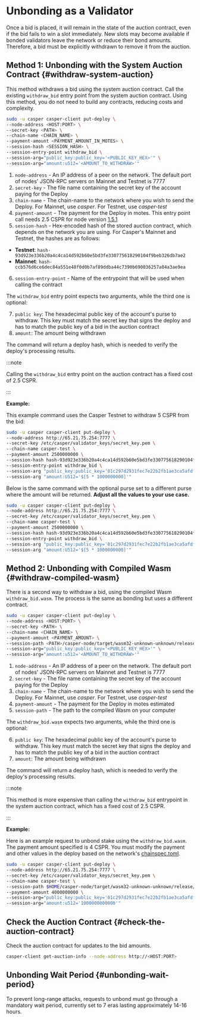 # Unbonding as a Validator

Once a bid is placed, it will remain in the state of the auction contract, even if the bid fails to win a slot immediately. New slots may become available if bonded validators leave the network or reduce their bond amounts. Therefore, a bid must be explicitly withdrawn to remove it from the auction.

## Method 1: Unbonding with the System Auction Contract {#withdraw-system-auction}

This method withdraws a bid using the system auction contract. Call the existing `withdraw_bid` entry point from the system auction contract. Using this method, you do not need to build any contracts, reducing costs and complexity.

```bash
sudo -u casper casper-client put-deploy \
--node-address <HOST:PORT> \
--secret-key <PATH> \
--chain-name <CHAIN_NAME> \
--payment-amount <PAYMENT_AMOUNT_IN_MOTES> \
--session-hash <SESSION_HASH> \
--session-entry-point withdraw_bid \
--session-arg="public_key:public_key='<PUBLIC_KEY_HEX>'" \
--session-arg="amount:u512='<AMOUNT_TO_WITHDRAW>'"
```

1. `node-address` - An IP address of a peer on the network. The default port of nodes' JSON-RPC servers on Mainnet and Testnet is 7777
2. `secret-key` - The file name containing the secret key of the account paying for the Deploy
3. `chain-name` - The chain-name to the network where you wish to send the Deploy. For Mainnet, use *casper*. For Testnet, use *casper-test*
4. `payment-amount` - The payment for the Deploy in motes. This entry point call needs 2.5 CSPR for node version [1.5.1](https://github.com/casper-network/casper-node/blob/release-1.5.1/resources/production/chainspec.toml)
5. `session-hash` - Hex-encoded hash of the stored auction contract, which depends on the network you are using. For Casper's Mainnet and Testnet, the hashes are as follows:

- **Testnet**: `hash-93d923e336b20a4c4ca14d592b60e5bd3fe330775618290104f9beb326db7ae2`
- **Mainnet**: `hash-ccb576d6ce6dec84a551e48f0d0b7af89ddba44c7390b690036257a04a3ae9ea`

6. `session-entry-point` - Name of the entrypoint that will be used when calling the contract

The `withdraw_bid` entry point expects two arguments, while the third one is optional:

7. `public key`: The hexadecimal public key of the account's purse to withdraw. This key must match the secret key that signs the deploy and has to match the public key of a bid in the auction contract
8. `amount`: The amount being withdrawn

The command will return a deploy hash, which is needed to verify the deploy's processing results.

:::note

Calling the `withdraw_bid` entry point on the auction contract has a fixed cost of 2.5 CSPR.

:::

**Example:**

This example command uses the Casper Testnet to withdraw 5 CSPR from the bid:

```bash
sudo -u casper casper-client put-deploy \
--node-address http://65.21.75.254:7777 \
--secret-key /etc/casper/validator_keys/secret_key.pem \
--chain-name casper-test \
--payment-amount 2500000000 \
--session-hash hash-93d923e336b20a4c4ca14d592b60e5bd3fe330775618290104f9beb326db7ae2 \
--session-entry-point withdraw_bid \
--session-arg "public_key:public_key='01c297d2931fec7e22b2fb1ae3ca5afdfacc2c82ba501e8ed158eecef82b4dcdee'" \
--session-arg "amount:U512='$[5 * 1000000000]'"
```

Below is the same command with the optional purse set to a different purse where the amount will be returned. **Adjust all the values to your use case.**

```bash
sudo -u casper casper-client put-deploy \
--node-address http://65.21.75.254:7777 \
--secret-key /etc/casper/validator_keys/secret_key.pem \
--chain-name casper-test \
--payment-amount 2500000000 \
--session-hash hash-93d923e336b20a4c4ca14d592b60e5bd3fe330775618290104f9beb326db7ae2 \
--session-entry-point withdraw_bid \
--session-arg "public_key:public_key='01c297d2931fec7e22b2fb1ae3ca5afdfacc2c82ba501e8ed158eecef82b4dcdee'" \
--session-arg "amount:U512='$[5 * 1000000000]'"
```

## Method 2: Unbonding with Compiled Wasm {#withdraw-compiled-wasm}

There is a second way to withdraw a bid, using the compiled Wasm `withdraw_bid.wasm`. The process is the same as bonding but uses a different contract.

```bash
sudo -u casper casper-client put-deploy \
--node-address <HOST:PORT> \
--secret-key <PATH> \
--chain-name <CHAIN_NAME> \
--payment-amount <PAYMENT_AMOUNT> \
--session-path <PATH>/casper-node/target/wasm32-unknown-unknown/release/withdraw_bid.wasm \
--session-arg="public_key:public_key='<PUBLIC_KEY_HEX>'" \
--session-arg="amount:u512='<AMOUNT_TO_WITHDRAW>'"
```

1. `node-address` - An IP address of a peer on the network. The default port of nodes' JSON-RPC servers on Mainnet and Testnet is 7777
2. `secret-key` - The file name containing the secret key of the account paying for the Deploy
3. `chain-name` - The chain-name to the network where you wish to send the Deploy. For Mainnet, use *casper*. For Testnet, use *casper-test*
4. `payment-amount` - The payment for the Deploy in motes estimated
5. `session-path` - The path to the compiled Wasm on your computer

The `withdraw_bid.wasm` expects two arguments, while the third one is optional:

6. `public key`: The hexadecimal public key of the account's purse to withdraw. This key must match the secret key that signs the deploy and has to match the public key of a bid in the auction contract
7. `amount`: The amount being withdrawn

The command will return a deploy hash, which is needed to verify the deploy's processing results.

:::note

This method is more expensive than calling the `withdraw_bid` entrypoint in the system auction contract, which has a fixed cost of 2.5 CSPR.

:::

**Example:**

Here is an example request to unbond stake using the `withdraw_bid.wasm`. The payment amount specified is 4 CSPR. You must modify the payment and other values in the deploy based on the network's [chainspec.toml](../../concepts/glossary/C.md#chainspec).

```bash
sudo -u casper casper-client put-deploy \
--node-address http://65.21.75.254:7777 \
--secret-key /etc/casper/validator_keys/secret_key.pem \
--chain-name casper-test \
--session-path $HOME/casper-node/target/wasm32-unknown-unknown/release/withdraw_bid.wasm \
--payment-amount 4000000000 \
--session-arg="public_key:public_key='01c297d2931fec7e22b2fb1ae3ca5afdfacc2c82ba501e8ed158eecef82b4dcdee'" \
--session-arg="amount:u512='1000000000000'"
```


## Check the Auction Contract {#check-the-auction-contract}

Check the auction contract for updates to the bid amounts.

```bash
casper-client get-auction-info --node-address http://<HOST:PORT>
```

## Unbonding Wait Period {#unbonding-wait-period}

To prevent long-range attacks, requests to unbond must go through a mandatory wait period, currently set to 7 eras lasting approximately 14-16 hours.

